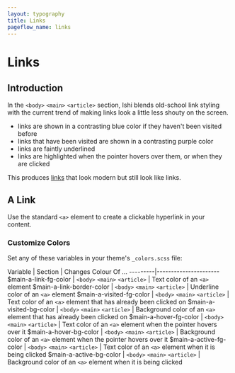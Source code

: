 ```yaml
---
layout: typography
title: Links
pageflow_name: links
---
```


# Links

## Introduction

In the `<body>` `<main>` `<article>` section, Ishi blends old-school link styling with the current trend of making links look a little less shouty on the screen.

* links are shown in a contrasting blue color if they haven't been visited before
* links that have been visited are shown in a contrasting purple color
* links are faintly underlined
* links are highlighted when the pointer hovers over them, or when they are clicked

This produces [links](links.html) that look modern but still look like links.

## A Link

Use the standard `<a>` element to create a clickable hyperlink in your content.

### Customize Colors

Set any of these variables in your theme's `_colors.scss` file:

Variable | Section | Changes Colour Of ...
---------|----------------------
$main-a-link-fg-color | `<body>` `<main>` `<article>` | Text color of an `<a>` element
$main-a-link-border-color | `<body>` `<main>` `<article>` | Underline color of an `<a>` element
$main-a-visited-fg-color | `<body>` `<main>` `<article>` | Text color of an `<a>` element that has already been clicked on
$main-a-visited-bg-color | `<body>` `<main>` `<article>` | Background color of an `<a>` element that has already been clicked on
$main-a-hover-fg-color | `<body>` `<main>` `<article>` | Text color of an `<a>` element when the pointer hovers over it
$main-a-hover-bg-color | `<body>` `<main>` `<article>` | Background color of an `<a>` element when the pointer hovers over it
$main-a-active-fg-color | `<body>` `<main>` `<article>` | Text color of an `<a>` element when it is being clicked
$main-a-active-bg-color | `<body>` `<main>` `<article>` | Background color of an `<a>` element when it is being clicked
